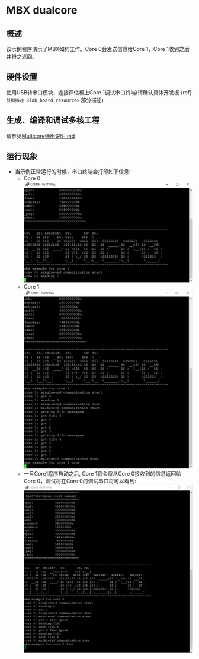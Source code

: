 # MBX dualcore

## 概述

该示例程序演示了MBX如何工作。Core 0会发送信息给Core 1，Core 1收到之后并将之返回。

## 硬件设置

使用USB转串口模块，连接评估板上Core 1调试串口终端(请确认具体开发板 {ref}`引脚描述 <lab_board_resource>` 部分描述)

## 生成、编译和调试多核工程

请参见[Multicore通用说明.md](../README_zh.md)

## 运行现象

- 当示例正常运行的时候，串口终端会打印如下信息:
  - Core 0:
  ![core0_console_output](doc/mbx_core0_console_output.png)
  - Core 1:
  ![core1_console_output](doc/mbx_core1_console_output.png)
  - 一旦Core1程序启动之后, Core 1将会将从Core 0接收到的信息返回给Core 0，测试将在Core 0的调试串口将可以看到:
  ![core0_console_output2](doc/mbx_core0_console_output2.png)
